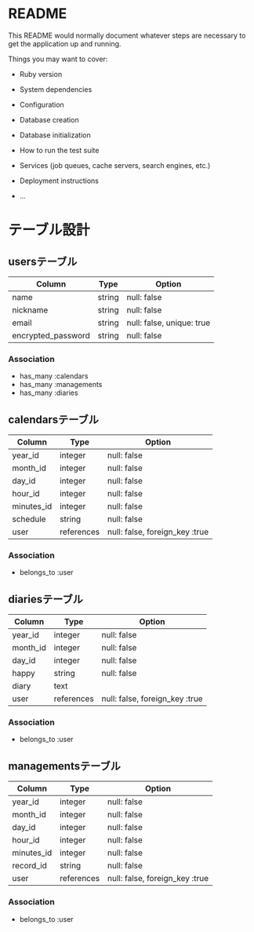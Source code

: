 # README

This README would normally document whatever steps are necessary to get the
application up and running.

Things you may want to cover:

* Ruby version

* System dependencies

* Configuration

* Database creation

* Database initialization

* How to run the test suite

* Services (job queues, cache servers, search engines, etc.)

* Deployment instructions

* ...

# テーブル設計

##  usersテーブル

| Column             | Type   | Option                    |
| ------------------ | -------| ------------------------- |
| name               | string | null: false               |
| nickname           | string | null: false               |
| email              | string | null: false, unique: true |
| encrypted_password | string | null: false               |

### Association

- has_many :calendars
- has_many :managements
- has_many :diaries

##  calendarsテーブル

| Column             | Type       | Option                         |
| ------------------ | ---------- | ------------------------------ |
| year_id            | integer    | null: false                    |
| month_id           | integer    | null: false                    |
| day_id             | integer    | null: false                    |
| hour_id            | integer    | null: false                    |
| minutes_id         | integer    | null: false                    |
| schedule           | string     | null: false                    |
| user               | references | null: false, foreign_key :true |

### Association

- belongs_to :user

##  diariesテーブル

| Column             | Type       | Option                         |
| ------------------ | ---------- | ------------------------------ |
| year_id            | integer    | null: false                    |
| month_id           | integer    | null: false                    |
| day_id             | integer    | null: false                    |
| happy              | string     | null: false                    |
| diary              | text       |                                |
| user               | references | null: false, foreign_key :true |

### Association

- belongs_to :user

##   managementsテーブル

| Column             | Type       | Option                         |
| ------------------ | ---------- | ------------------------------ |
| year_id            | integer    | null: false                    |
| month_id           | integer    | null: false                    |
| day_id             | integer    | null: false                    |
| hour_id            | integer    | null: false                    |
| minutes_id         | integer    | null: false                    |
| record_id          | string     | null: false                    |
| user               | references | null: false, foreign_key :true |

### Association

- belongs_to :user